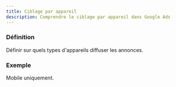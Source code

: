 ```yaml
---
title: Ciblage par appareil
description: Comprendre le ciblage par appareil dans Google Ads
---
```


### Définition
Définir sur quels types d'appareils diffuser les annonces.

### Exemple
Mobile uniquement.